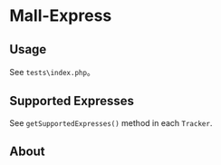 # Mall-Express


## Usage

See `tests\index.php`。

## Supported Expresses

See `getSupportedExpresses()` method in each `Tracker`.

## About

